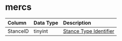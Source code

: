 # mercs

| Column | Data Type | Description |
| :--- | :--- | :--- |
| StanceID | tinyint | [Stance Type Identifier](../../../../server/bots/stance-types) |

